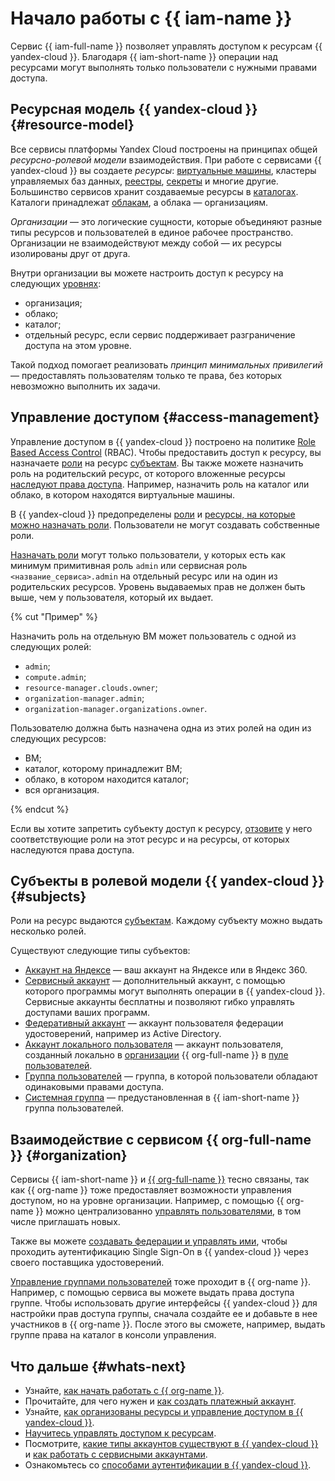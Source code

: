 # Начало работы с {{ iam-name }}

Сервис {{ iam-full-name }} позволяет управлять доступом к ресурсам {{ yandex-cloud }}. Благодаря {{ iam-short-name }} операции над ресурсами могут выполнять только пользователи с нужными правами доступа.

## Ресурсная модель {{ yandex-cloud }} {#resource-model}

Все сервисы платформы Yandex Cloud построены на принципах общей _ресурсно-ролевой модели_ взаимодействия. При работе с сервисами {{ yandex-cloud }} вы создаете _ресурсы_: [виртуальные машины](../compute/concepts/vm.md), кластеры управляемых баз данных, [реестры](../container-registry/concepts/registry.md), [секреты](../lockbox/concepts/secret.md) и многие другие. Большинство сервисов хранит создаваемые ресурсы в [каталогах](../resource-manager/concepts/resources-hierarchy.md#folder). Каталоги принадлежат [облакам](../resource-manager/concepts/resources-hierarchy.md#cloud), а облака — организациям.

_Организации_ — это логические сущности, которые объединяют разные типы ресурсов и пользователей в единое рабочее пространство. Организации не взаимодействуют между собой — их ресурсы изолированы друг от друга.

Внутри организации вы можете настроить доступ к ресурсу на следующих [уровнях](../resource-manager/concepts/resources-hierarchy.md#access-rights-inheritance):

* организация;
* облако;
* каталог;
* отдельный ресурс, если сервис поддерживает разграничение доступа на этом уровне.

Такой подход помогает реализовать _принцип минимальных привилегий_ — предоставлять пользователям только те права, без которых невозможно выполнить их задачи.

## Управление доступом {#access-management}

Управление доступом в {{ yandex-cloud }} построено на политике [Role Based Access Control](https://en.wikipedia.org/wiki/Role-based_access_control) (RBAC). Чтобы предоставить доступ к ресурсу, вы назначаете [роли](concepts/access-control/roles.md) на ресурс [субъектам](#subjects). Вы также можете назначить роль на родительский ресурс, от которого вложенные ресурсы [наследуют права доступа](concepts/access-control/index.md#inheritance). Например, назначить роль на каталог или облако, в котором находятся виртуальные машины.

В {{ yandex-cloud }} предопределены [роли](roles-reference.md) и [ресурсы, на которые можно назначать роли](concepts/access-control/resources-with-access-control.md). Пользователи не могут создавать собственные роли.

[Назначать роли](operations/roles/grant.md) могут только пользователи, у которых есть как минимум примитивная роль `admin` или сервисная роль `<название_сервиса>.admin` на отдельный ресурс или на один из родительских ресурсов. Уровень выдаваемых прав не должен быть выше, чем у пользователя, который их выдает.

{% cut "Пример" %}

Назначить роль на отдельную ВМ может пользователь с одной из следующих ролей:

* `admin`;
* `compute.admin`;
* `resource-manager.clouds.owner`;
* `organization-manager.admin`;
* `organization-manager.organizations.owner`.

Пользователю должна быть назначена одна из этих ролей на один из следующих ресурсов:

* ВМ;
* каталог, которому принадлежит ВМ;
* облако, в котором находится каталог;
* вся организация.

{% endcut %}

Если вы хотите запретить субъекту доступ к ресурсу, [отзовите](operations/roles/revoke.md) у него соответствующие роли на этот ресурс и на ресурсы, от которых наследуются права доступа.

## Субъекты в ролевой модели {{ yandex-cloud }} {#subjects}

Роли на ресурс выдаются [субъектам](concepts/access-control/index.md#subject). Каждому субъекту можно выдать несколько ролей.

Существуют следующие типы субъектов:

* [Аккаунт на Яндексе](concepts/users/accounts.md#passport) — ваш аккаунт на Яндексе или в Яндекс 360.
* [Сервисный аккаунт](concepts/users/service-accounts.md) — дополнительный аккаунт, с помощью которого программы могут выполнять операции в {{ yandex-cloud }}. Сервисные аккаунты бесплатны и позволяют гибко управлять доступами ваших программ.
* [Федеративный аккаунт](concepts/users/accounts.md#saml-federation) — аккаунт пользователя федерации удостоверений, например из Active Directory.
* [Аккаунт локального пользователя](concepts/users/accounts.md#local) — аккаунт пользователя, созданный локально в [организации](../organization/concepts/organization.md) {{ org-full-name }} в [пуле пользователей](../organization/concepts/user-pools.md).
* [Группа пользователей](../organization/concepts/groups.md) — группа, в которой пользователи обладают одинаковыми правами доступа.
* [Системная группа](concepts/access-control/system-group.md) — предустановленная в {{ iam-short-name }} группа пользователей.

## Взаимодействие с сервисом {{ org-full-name }} {#organization}

Сервисы {{ iam-short-name }} и [{{ org-full-name }}](../organization/) тесно связаны, так как {{ org-name }} тоже предоставляет возможности управления доступом, но на уровне организации. Например, с помощью {{ org-name }} можно централизованно [управлять пользователями](../organization/operations/manage-users.md), в том числе приглашать новых.

Также вы можете [создавать федерации и управлять ими](../organization/operations/setup-federation.md), чтобы проходить аутентификацию Single Sign-On в {{ yandex-cloud }} через своего поставщика удостоверений.

[Управление группами пользователей](../organization/operations/manage-groups.md) тоже проходит в {{ org-name }}. Например, с помощью сервиса вы можете выдать права доступа группе. Чтобы использовать другие интерфейсы {{ yandex-cloud }} для настройки прав доступа группы, сначала создайте ее и добавьте в нее участников в {{ org-name }}. После этого вы сможете, например, выдать группе права на каталог в консоли управления.

## Что дальше {#whats-next}

* Узнайте, [как начать работать с {{ org-name }}](../organization/quickstart.md).
* Прочитайте, для чего нужен и [как создать платежный аккаунт](../overview/quickstart.md).
* Узнайте, [как организованы ресурсы и управление доступом в {{ yandex-cloud }}](../overview/roles-and-resources.md).
* [Научитесь управлять доступом к ресурсам](quickstart.md).
* Посмотрите, [какие типы аккаунтов существуют в {{ yandex-cloud }}](concepts/users/accounts.md) и [как работать с сервисными аккаунтами](quickstart-sa.md).
* Ознакомьтесь со [способами аутентификации в {{ yandex-cloud }}](concepts/authorization/index.md).
